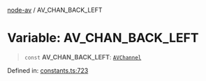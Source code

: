 [node-av](../globals.md) / AV\_CHAN\_BACK\_LEFT

# Variable: AV\_CHAN\_BACK\_LEFT

> `const` **AV\_CHAN\_BACK\_LEFT**: [`AVChannel`](../type-aliases/AVChannel.md)

Defined in: [constants.ts:723](https://github.com/seydx/av/blob/f8631fc881b394300b1479f511d55cf1c370a87f/src/constants/constants.ts#L723)
